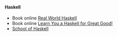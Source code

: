 #### Haskell

* Book online [Real World Haskell](http://book.realworldhaskell.org/)
* Book online [Learn You a Haskell for Great Good!](http://learnyouahaskell.com/starting-out)
* [School of Haskell](https://www.fpcomplete.com/school/starting-with-haskell/introduction-to-haskell/1-haskell-basics)